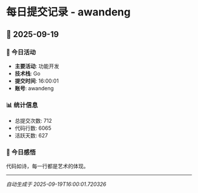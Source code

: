 # 每日提交记录 - awandeng

## 📅 2025-09-19

### 🎯 今日活动
- **主要活动**: 功能开发
- **技术栈**: Go
- **提交时间**: 16:00:01
- **账号**: awandeng

### 📊 统计信息
- 总提交次数: 712
- 代码行数: 6065
- 活跃天数: 627

### 💭 今日感悟
代码如诗，每一行都是艺术的体现。

---
*自动生成于 2025-09-19T16:00:01.720326*
